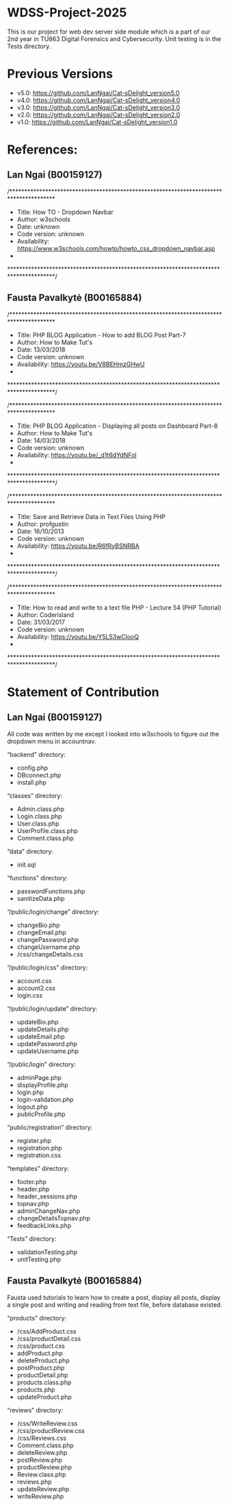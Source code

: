 # WDSS-Project-2025
This is our project for web dev server side module which is a part of our  2nd year in TU863 Digital Forensics and Cybersecurity.
Unit testing is in the Tests directory. 

# Previous Versions
- v5.0: https://github.com/LanNgai/Cat-sDelight_version5.0
- v4.0: https://github.com/LanNgai/Cat-sDelight_version4.0
- v3.0: https://github.com/LanNgai/Cat-sDelight_version3.0
- v2.0: https://github.com/LanNgai/Cat-sDelight_version2.0
- v1.0: https://github.com/LanNgai/Cat-sDelight_version1.0

# References: 
## Lan Ngai (B00159127)
/***************************************************************************************
*    Title: How TO - Dropdown Navbar
*    Author: w3schools
*    Date: unknown
*    Code version: unknown
*    Availability: https://www.w3schools.com/howto/howto_css_dropdown_navbar.asp
*
***************************************************************************************/

## Fausta Pavalkytė (B00165884)
/***************************************************************************************
*    Title: PHP BLOG Application - How to add BLOG Post Part-7
*    Author: How to Make Tut's
*    Date: 13/03/2018
*    Code version: unknown
*    Availability: https://youtu.be/V8BEHmzGHwU
*
***************************************************************************************/

/***************************************************************************************
*    Title: PHP BLOG Application - Displaying all posts on Dashboard Part-8
*    Author: How to Make Tut's
*    Date: 14/03/2018
*    Code version: unknown
*    Availability: https://youtu.be/_d1t6dYdNFol
*
***************************************************************************************/

/***************************************************************************************
*    Title: Save and Retrieve Data in Text Files Using PHP
*    Author: profgustin
*    Date: 16/10/2013
*    Code version: unknown
*    Availability: https://youtu.be/R6fRyBSNRBA
*
***************************************************************************************/

/***************************************************************************************
*    Title: How to read and write to a text file PHP - Lecture 54 (PHP Tutorial)
*    Author: Coderisland
*    Date: 31/03/2017
*    Code version: unknown
*    Availability: https://youtu.be/Y5L53wClooQ
*
***************************************************************************************/


# Statement of Contribution

## Lan Ngai (B00159127)
All code was written by me except I looked into w3schools to figure out the dropdown menu in accountnav.

“backend” directory:
-	config.php
-	DBconnect.php
-	install.php

“classes” directory:
-	Admin.class.php
-	Login.class.php
-	User.class.php
-	UserProfile.class.php
-	Comment.class.php

“data” directory:
-	init.sql

“functions” directory:
-	passwordFunctions.php
-	sanitizeData.php

“/public/Iogin/change” directory:
-	changeBio.php
-	changeEmail.php
-	changePassword.php
-	changeUsername.php
-	/css/changeDetails.css

“/public/login/css” directory:
-	account.css
-	account2.css
-	login.css

“/public/login/update” directory:
-	updateBio.php
-	updateDetails.php
-	updateEmail.php
-	updatePassword.php
-	updateUsername.php

“/public/login” directory:
-	adminPage.php
-	displayProfile.php
-	login.php
-	login-validation.php
-	logout.php
-	publicProfile.php

“public/registration” directory:
-	register.php
-	registration.php
-	registration.css

“templates” directory:
-	footer.php
-	header.php
-	header_sessions.php
-	topnav.php
-	adminChangeNav.php
-	changeDetailsTopnav.php
-	feedbackLinks.php

“Tests” directory:
-	validationTesting.php
-	unitTesting.php

## Fausta Pavalkytė (B00165884)
Fausta used tutorials to learn how to create a post, display all posts, display a single post and writing and reading from text file, before database existed.

“products” directory:
-	/css/AddProduct.css
-	/css/productDetail.css
-	/css/product.css
-	addProduct.php
-	deleteProduct.php
-	postProduct.php
-	productDetail.php
-	products.class.php
-	products.php
-	updateProduct.php

“reviews” directory:
-	/css/WriteReview.css
-	/css/productReview.css
-	/css/Reviews.css
-	Comment.class.php
-	deleteReview.php
-	postReview.php
-	productReview.php
-	Review.class.php
-	reviews.php
-	updateReview.php
-	writeReview.php